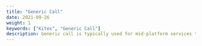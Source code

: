 ```yaml
---
title: "Generic Call"
date: 2021-09-26
weight: 1
keywords: ["Kitex", "Generic Call"]
description: Generic call is typically used for mid-platform services that do not need generated code, and only Thrift generic call is supported currently.
---
```



